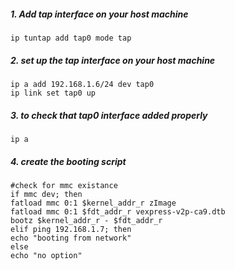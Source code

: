 ##### 1. Add tap interface on your host machine
```
ip tuntap add tap0 mode tap
```
##### 2. set up the tap interface on your host machine
```
ip a add 192.168.1.6/24 dev tap0
ip link set tap0 up
```
##### 3. to check that tap0 interface added properly
```
ip a
```
##### 4. create the booting script 
```
#check for mmc existance
if mmc dev; then
fatload mmc 0:1 $kernel_addr_r zImage
fatload mmc 0:1 $fdt_addr_r vexpress-v2p-ca9.dtb
bootz $kernel_addr_r - $fdt_addr_r
elif ping 192.168.1.7; then
echo "booting from network"
else
echo "no option"
```
